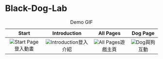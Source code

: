 # Black-Dog-Lab

<table style='text-align:center'>
    <caption style='text-align:center'>Demo GIF</caption>
    <thead>
        <tr>
            <th>Start</th>
            <th>Introduction</th>
            <th>All Pages</th>
            <th>Dog Page</th>
        </tr>
    </thead>
    <tbody>
    <tr>
        <td>
            <img src="demo/startPage.gif" alt="Start Page"/>登入動畫
        </td>
        <td>
            <img src="demo/Introduction.gif" alt="Introduction"/>登入介紹
        </td>
        <td>
            <img src="demo/allPages.gif" alt="All Pages"/>遊戲主頁
        </td>
        <td>
            <img src="demo/dogFeed.gif" alt="Dog"/>與狗互動
        </td>
    </tr>
    </tbody>
</table>
<style>